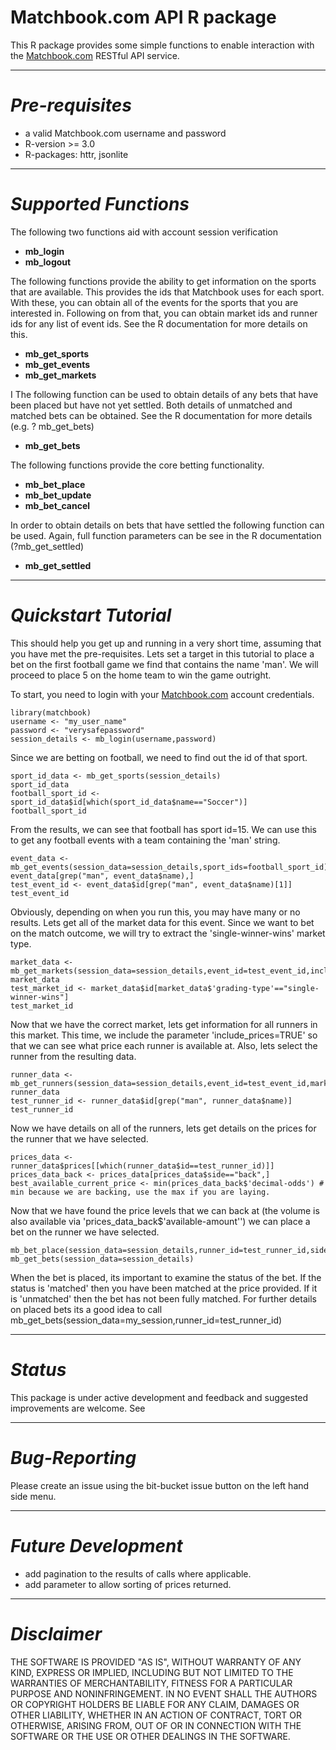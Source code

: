 # Matchbook.com API R package #

This R package provides some simple functions to enable interaction with the [Matchbook.com](http://www.matchbook.com) RESTful API service.

* * *
# *Pre-requisites* 

* a valid Matchbook.com username and password
* R-version >= 3.0
* R-packages: httr, jsonlite

* * *
# *Supported Functions*

The following two functions aid with account session verification

* **mb_login**
* **mb_logout**

The following functions provide the ability to get information on the sports that are available. This provides the ids that Matchbook uses for each sport. With these, you can obtain all of the events for the sports that you are interested in. Following on from that, you can obtain market ids and runner ids for any list of event ids. See the R documentation for more details on this.

* **mb_get_sports**
* **mb_get_events**
* **mb_get_markets**

I
The following function can be used to obtain details of any bets that have been placed but have not yet settled. Both details of unmatched and matched bets can be obtained. See the R documentation for more details (e.g. ? mb_get_bets)

* **mb_get_bets**

The following functions provide the core betting functionality.

* **mb_bet_place**
* **mb_bet_update**
* **mb_bet_cancel**

In order to obtain details on bets that have settled the following function can be used. Again, full function parameters can be see in the R documentation (?mb_get_settled)

* **mb_get_settled**

* * *
# *Quickstart Tutorial*
This should help you get up and running in a very short time, assuming that you have met the pre-requisites.
Lets set a target in this tutorial to place a bet on the first football game we find that contains the name 'man'. We will proceed to place 5 on the home team to win the game outright.

To start, you need to login with your [Matchbook.com](http://www.matchbook.com) account credentials.
``` 
library(matchbook)
username <- "my_user_name"
password <- "verysafepassword"
session_details <- mb_login(username,password)
```
 Since we are betting on football, we need to find out the id of that sport.

```
sport_id_data <- mb_get_sports(session_details)
sport_id_data
football_sport_id <- sport_id_data$id[which(sport_id_data$name=="Soccer")]
football_sport_id
```

From the results, we can see that football has sport id=15. We can use this to get any football events with a team containing the 'man' string.

```
event_data <- mb_get_events(session_data=session_details,sport_ids=football_sport_id)
event_data[grep("man", event_data$name),]
test_event_id <- event_data$id[grep("man", event_data$name)[1]]
test_event_id

```
Obviously, depending on when you run this, you may have many or no results. Lets get all of the market data for this event. Since we want to bet on the match outcome, we will try to extract the 'single-winner-wins' market type.
```
market_data <- mb_get_markets(session_data=session_details,event_id=test_event_id,include_runners=TRUE)
market_data
test_market_id <- market_data$id[market_data$'grading-type'=="single-winner-wins"]
test_market_id
```
Now that we have the correct market, lets get information for all runners in this market. This time, we include the parameter 'include_prices=TRUE' so that we can see what price each runner is available at. Also, lets select the runner from the resulting data.
```
runner_data <- mb_get_runners(session_data=session_details,event_id=test_event_id,market_id=test_market_id,include_prices=TRUE)
runner_data
test_runner_id <- runner_data$id[grep("man", runner_data$name)]
test_runner_id
```
Now we have details on all of the runners, lets get details on the prices for the runner that we have selected.
```
prices_data <- runner_data$prices[[which(runner_data$id==test_runner_id)]]
prices_data_back <- prices_data[prices_data$side=="back",]
best_available_current_price <- min(prices_data_back$'decimal-odds') # min because we are backing, use the max if you are laying. 
```
Now that we have found the price levels that we can back at (the volume is also available via 'prices_data_back$'available-amount'') we can place a bet on the runner we have selected. 
```
mb_bet_place(session_data=session_details,runner_id=test_runner_id,side='back',stake=2,odds=1.1)
mb_get_bets(session_data=session_details)
```
When the bet is placed, its important to examine the status of the bet. If the status is 'matched' then you have been matched at the price provided. If it is 'unmatched' then the bet has not been fully matched. For further details on placed bets its a good idea to call mb_get_bets(session_data=my_session,runner_id=test_runner_id)

* * *
# *Status*
This package is under active development and feedback and suggested improvements are welcome.
See 
* * *
# *Bug-Reporting*
Please create an issue using the bit-bucket issue button on the left hand side menu.

* * *
# *Future Development*
* add pagination to the results of calls where applicable.
* add parameter to allow sorting of prices returned.

* * *
# *Disclaimer*
THE SOFTWARE IS PROVIDED "AS IS", WITHOUT WARRANTY OF ANY KIND, EXPRESS OR IMPLIED, INCLUDING BUT NOT LIMITED TO THE WARRANTIES OF MERCHANTABILITY, FITNESS FOR A PARTICULAR PURPOSE AND NONINFRINGEMENT. IN NO EVENT SHALL THE AUTHORS OR COPYRIGHT HOLDERS BE LIABLE FOR ANY CLAIM, DAMAGES OR OTHER LIABILITY, WHETHER IN AN ACTION OF CONTRACT, TORT OR OTHERWISE, ARISING FROM, OUT OF OR IN CONNECTION WITH THE SOFTWARE OR THE USE OR OTHER DEALINGS IN THE SOFTWARE.
